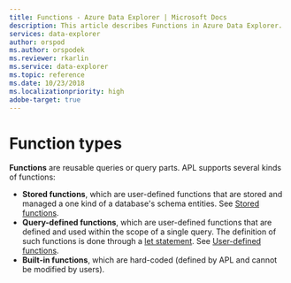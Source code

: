 ```yaml
---
title: Functions - Azure Data Explorer | Microsoft Docs
description: This article describes Functions in Azure Data Explorer.
services: data-explorer
author: orspod
ms.author: orspodek
ms.reviewer: rkarlin
ms.service: data-explorer
ms.topic: reference
ms.date: 10/23/2018
ms.localizationpriority: high
adobe-target: true
---
```

# Function types

**Functions** are reusable queries or query parts. APL supports several
kinds of functions:

* **Stored functions**, which are user-defined functions that are stored and managed
  a one kind of a database's schema entities.
  See [Stored functions](../schema-entities/stored-functions.md).
* **Query-defined functions**, which are user-defined functions that are defined
  and used within the scope of a single query. The definition of such functions
  is done through a [let statement](../letstatement.md).
  See [User-defined functions](./user-defined-functions.md).
* **Built-in functions**, which are hard-coded (defined by APL and cannot be
  modified by users).